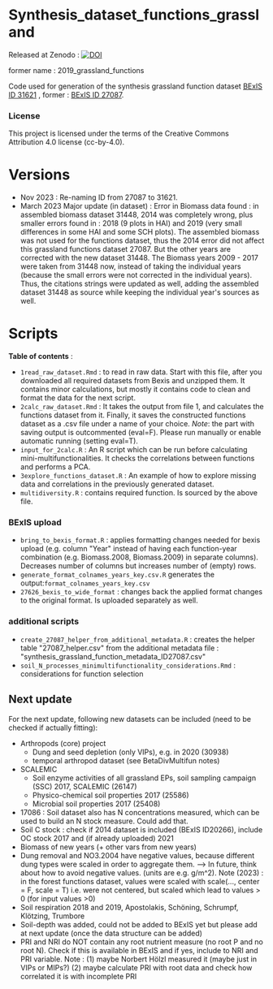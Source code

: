 # Synthesis_dataset_functions_grassland
Released at Zenodo : [![DOI](https://zenodo.org/badge/181692075.svg)](https://zenodo.org/badge/latestdoi/181692075)

former name : 2019_grassland_functions

Code used for generation of the synthesis grassland function dataset [BExIS ID 31621](https://www.bexis.uni-jena.de/ddm/data/showdata/31621) , former : [BExIS ID 27087](https://www.bexis.uni-jena.de/ddm/data/showdata/27087).

### License

This project is licensed under the terms of the Creative Commons Attribution 4.0 license (cc-by-4.0).

# Versions

- Nov 2023 : Re-naming ID from 27087 to 31621.
- March 2023 Major update (in dataset) : Error in Biomass data found : in assembled biomass dataset 31448, 2014 was completely wrong, plus smaller errors found in : 2018 (9 plots in HAI) and 2019 (very small differences in some HAI and some SCH plots).
  The assembled biomass was not used for the functions dataset, thus the 2014 error did not affect this grassland functions dataset 27087. But the other years are corrected with the new dataset 31448. The Biomass years 2009 - 2017 were taken from 31448 now, instead of taking the individual years (because the small errors were not corrected in the individual years). Thus, the citations strings were updated as well, adding the assembled dataset 31448 as source while keeping the individual year's sources as well.

# Scripts

**Table of contents** : 

- `1read_raw_dataset.Rmd` : to read in raw data. Start with this file, after you downloaded all required datasets from Bexis and unzipped them. It contains minor calculations, but mostly it contains code to clean and format the data for the next script.
- `2calc_raw_dataset.Rmd`  : It takes the output from file 1, and calculates the functions dataset from it. Finally, it saves the constructed functions dataset as a .csv file under a name of your choice. *Note*: the part with saving output is outcommented (eval=F). Please run manually or enable automatic running (setting eval=T).
- `input_for_2calc.R` : An R script which can be run before calculating mini-multifunctionalities. It checks the correlations between functions and performs a PCA.
- `3explore_functions_dataset.R` : An example of how to explore missing data and correlations in the previously generated dataset.
- `multidiversity.R` : contains required function. Is sourced by the above file.



### BExIS upload

- `bring_to_bexis_format.R` : applies formatting changes needed for bexis upload (e.g. column "Year" instead of having each function-year combination (e.g. Biomass.2008, Biomass.2009) in separate columns). Decreases number of columns but increases number of (empty) rows.
- `generate_format_colnames_years_key.csv.R` generates the output:`format_colnames_years_key.csv`
- `27626_bexis_to_wide_format` : changes back the applied format changes to the original format. Is uploaded separately as well.

### additional scripts

- `create_27087_helper_from_additional_metadata.R` : creates the helper table "27087_helper.csv" from the additional metadata file : "synthesis_grassland_function_metadata_ID27087.csv"
- `soil_N_processes_minimultifunctionality_considerations.Rmd` : considerations for function selection





## Next update

For the next update, following new datasets can be included (need to be checked if actually fitting):
- Arthropods (core) project
  - Dung and seed depletion (only VIPs), e.g. in 2020 (30938)
  - temporal arthropod dataset (see BetaDivMultifun notes)
- SCALEMIC
  - Soil enzyme activities of all grassland EPs, soil sampling campaign (SSC) 2017, SCALEMIC (26147)
  - Physico-chemical soil properties 2017 (25586)
  - Microbial soil properties 2017 (25408)
- 17086 : Soil dataset also has N concentrations measured, which can be used to build an N stock measure. Could add that.
- Soil C stock : check if 2014 dataset is included (BExIS ID20266), include OC stock 2017 and (if already uploaded) 2021 
- Biomass of new years (+ other vars from new years)
- Dung removal and NO3.2004 have negative values, because different dung types were scaled in order to aggregate them. --> In future, think about how to avoid negative values. (units are e.g. g/m^2). Note (2023) : in the forest functions dataset, values were scaled with scale(..., center = F, scale = T) i.e. were not centered, but scaled which lead to values > 0 (for input values >0)
- Soil respiration 2018 and 2019, Apostolakis, Schöning, Schrumpf, Klötzing, Trumbore
- Soil-depth was added, could not be added to BExIS yet but please add at next update (once the data structure can be added)
- PRI and NRI do NOT contain any root nutrient measure (no root P and no root N). Check if this is available in BExIS and if yes, include to NRI and PRI variable. Note : (1) maybe Norbert Hölzl measured it (maybe just in VIPs or MIPs?) (2) maybe calculate PRI with root data and check how correlated it is with incomplete PRI
